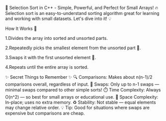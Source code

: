 🚀 Selection Sort in C++ - Simple, Powerful, and Perfect for Small Arrays! 🔥
Selection sort is an easy-to-understand sorting algorithm great for learning and working with small datasets. Let's dive into it! 💡

How It Works 🧐

1.Divides the array into sorted and unsorted parts.

2.Repeatedly picks the smallest element from the unsorted part 🥇.

3.Swaps it with the first unsorted element 🔄.

4.Repeats until the entire array is sorted.


✨ Secret Things to Remember ✨
🔍 Comparisons: Makes about n(n-1)/2 comparisons overall, regardless of input.
🔄 Swaps: Only up to n-1 swaps — minimal swaps compared to other simple sorts!
⏱️ Time Complexity: Always O(n^2) — so best for small arrays or educational use.
💾 Space Complexity: In-place; uses no extra memory.
♻️ Stability: Not stable — equal elements may change relative order.
💡 Tip: Good for situations where swaps are expensive but comparisons are cheap.


